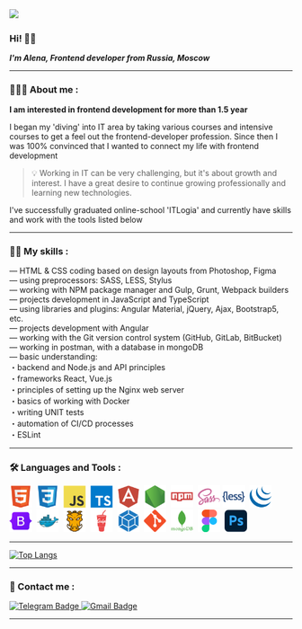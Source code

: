 <div id="header">
  <img src="https://media.giphy.com/media/v1.Y2lkPTc5MGI3NjExMzA4YjZwY3U5eDhnNmFqNWcya3V5MTVoNWVxaXJ1a2p2OWFsemlkbCZlcD12MV9naWZzX3NlYXJjaCZjdD1n/3oKIPnAiaMCws8nOsE/giphy.gif"   width="150"/>
</div>

### Hi! 👋🏻

_**I'm Alena, Frontend developer from Russia, Moscow**_

<hr>

### 💁🏻‍♀ About me :
**I am interested in frontend development for more than 1.5 year**
<p>I began my 'diving' into IT area by taking various courses and intensive courses to get a feel out the frontend-developer profession. Since then I was 100% convinced that I wanted to connect my life with frontend development</p>
<blockquote>💡 Working in IT can be very challenging, but it's about growth and interest. 
  I have a great desire to continue growing professionally and learning new technologies.</blockquote>

<p>I've successfully graduated online-school 'ITLogia' and currently have skills and work with the tools listed below</p>
<hr>

### 💪🏻 My skills :
— HTML & CSS coding based on design layouts from Photoshop, Figma<br>
— using preprocessors: SASS, LESS, Stylus<br>
— working with NPM package manager and Gulp, Grunt, Webpack builders<br>
— projects development in JavaScript and TypeScript<br>
— using libraries and plugins: Angular Material, jQuery, Ajax, Bootstrap5, etc.<br>
— projects development with Angular<br>
— working with the Git version control system (GitHub, GitLab, BitBucket)<br>
— working in postman, with a database in mongoDB<br>
— basic understanding:<br>
・backend and Node.js and API principles<br>
・frameworks React, Vue.js<br>
・principles of setting up the Nginx web server<br>
・basics of working with Docker<br>
・writing UNIT tests<br>
・automation of CI/CD processes<br>
・ESLint
<hr>

### 🛠️ Languages and Tools :
<div>
  <img src="https://github.com/devicons/devicon/blob/master/icons/html5/html5-original.svg" title="HTML5" alt="HTML" width="40" height="40"/>&nbsp;
  <img src="https://github.com/devicons/devicon/blob/master/icons/css3/css3-original.svg"  title="CSS3" alt="CSS" width="40" height="40"/>&nbsp;
  <img src="https://github.com/devicons/devicon/blob/master/icons/javascript/javascript-original.svg" title="JavaScript" alt="JavaScript" width="40" height="40"/>&nbsp;
  <img src="https://github.com/devicons/devicon/blob/master/icons/typescript/typescript-original.svg" title="TypeScript" alt="TypeScript" width="40" height="40"/>&nbsp;
  <img src="https://github.com/devicons/devicon/blob/master/icons/angularjs/angularjs-plain.svg" title="Angular" alt="Angular" width="40" height="40"/>&nbsp;
  <img src="https://github.com/devicons/devicon/blob/master/icons/nodejs/nodejs-original.svg" title="NodeJS" alt="NodeJS" width="40" height="40"/>&nbsp;
  <img src="https://github.com/devicons/devicon/blob/master/icons/npm/npm-original-wordmark.svg" title="npm" alt="npm" width="40" height="40"/>&nbsp;
  <img src="https://github.com/devicons/devicon/blob/master/icons/sass/sass-original.svg" title="Sass" alt="Sass" width="40" height="40"/>
  <img src="https://github.com/devicons/devicon/blob/master/icons/less/less-plain-wordmark.svg" title="Less"  alt="Less" width="40" height="40"/>&nbsp;
  <img src="https://github.com/devicons/devicon/blob/master/icons/jquery/jquery-original.svg" title="Jquery" alt="Jquery" width="40" height="40"/>&nbsp;
  <img src="https://github.com/devicons/devicon/blob/master/icons/bootstrap/bootstrap-original.svg" title="Bootstrap" alt="Bootstrap" width="40" height="40"/>&nbsp;
  <img src="https://github.com/devicons/devicon/blob/master/icons/docker/docker-original.svg" title="Docker" alt="Docker" width="40" height="40"/>&nbsp;
  <img src="https://github.com/devicons/devicon/blob/master/icons/grunt/grunt-original.svg" title="Grunt" alt="Grunt" width="40" height="40"/>&nbsp;
  <img src="https://github.com/devicons/devicon/blob/master/icons/gulp/gulp-plain.svg" title="Gulp" alt="Gulp" width="40" height="40"/>&nbsp;
  <img src="https://github.com/devicons/devicon/blob/master/icons/webpack/webpack-plain.svg" title="Webpack" alt="Webpack" width="40" height="40"/>&nbsp;
  <img src="https://github.com/devicons/devicon/blob/master/icons/git/git-original.svg" title="Git" alt="Git" width="40" height="40"/>&nbsp;
  <img src="https://github.com/devicons/devicon/blob/master/icons/mongodb/mongodb-plain-wordmark.svg" title="MongoDB" alt="MongoDB" width="40" height="40"/>&nbsp;
<!--   <img src="https://github.com/devicons/devicon/blob/master/icons/github/github-original.svg" title="Github" alt="Github" width="40" height="40"/>&nbsp; -->
<!--   <img src="https://github.com/devicons/devicon/blob/master/icons/gitlab/gitlab-original.svg" title="Gitlab" alt="Gitlab" width="40" height="40"/>&nbsp; -->
<!--   <img src="https://github.com/devicons/devicon/blob/master/icons/bitbucket/bitbucket-original.svg" title="Bitbucket" alt="Bitbucket" width="40" height="40"/>&nbsp; -->
  <img src="https://github.com/devicons/devicon/blob/master/icons/figma/figma-original.svg" title="Figma" alt="Figma" width="40" height="40"/>&nbsp;
  <img src="https://github.com/devicons/devicon/blob/master/icons/photoshop/photoshop-original.svg" title="Photoshop"  alt="Photoshop" width="40" height="40"/>&nbsp;
</div>

<hr>

[![Top Langs](https://github-readme-stats.vercel.app/api/top-langs/?username=alvorobyova&layout=donut&theme=default)](https://github.com/anuraghazra/github-readme-stats)

<hr>

### 📲 Contact me :

<div id="badges">
  <a href="https://t.me/alvorobyova">
    <img src="https://img.shields.io/badge/Telegram-dodgerblue?style=for-the-badge&logo=telegram&logoColor=white" alt="Telegram Badge"/>
  </a>
  <a href="mailto:alena.vorobyevaa@gmail.com">
    <img src="https://img.shields.io/badge/Gmail-tomato?style=for-the-badge&logo=gmail&logoColor=white" alt="Gmail Badge"/>
  </a>
</div>

<hr>

<div id="badges">
  <img src="https://komarev.com/ghpvc/?username=alvorobyova&style=flat&color=FF7F50" alt=""/>
</div>


